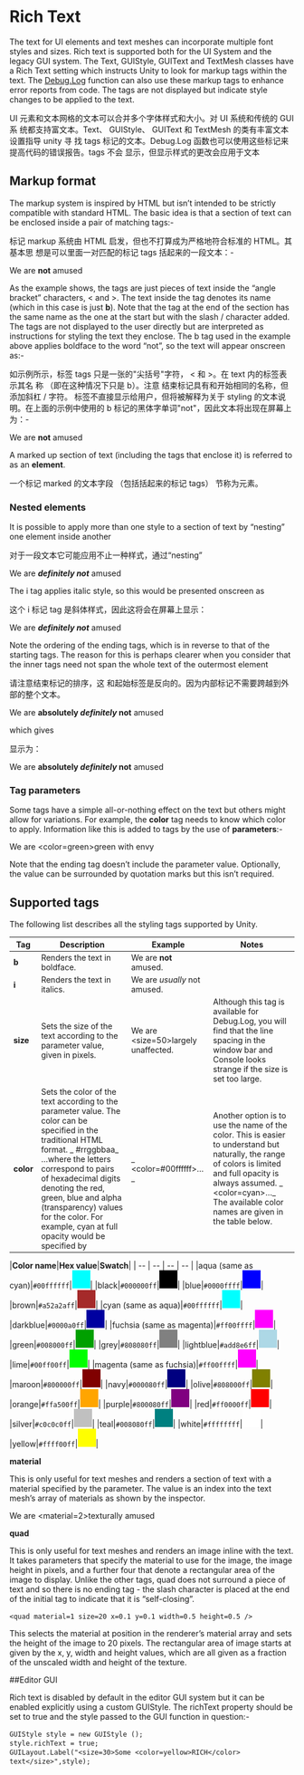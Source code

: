 # Rich Text

<!--BeginSwitchLink--><!--EndSwitchLink-->
<div class="clear"></div>

The text for UI elements and text meshes can incorporate multiple font styles and sizes. Rich text is supported both for the UI System and the legacy GUI system. The Text, GUIStyle, GUIText and TextMesh classes have a <span class="doc-keyword">Rich Text</span> setting which instructs Unity to look for markup tags within the text. The [Debug.Log](../ScriptReference/Debug.Log.html) function can also use these markup tags to enhance error reports from code. The tags are not displayed but indicate style changes to be applied to the text.

UI 元素和文本网格的文本可以合并多个字体样式和大小。对 UI 系统和传统的 GUI 系 统都支持富文本。Text、 GUIStyle、 GUIText 和 TextMesh 的类有丰富文本设置指导 unity 寻 找 tags 标记的文本。Debug.Log 函数也可以使用这些标记来提高代码的错误报告。tags 不会 显示，但显示样式的更改会应用于文本

## Markup format

The markup system is inspired by HTML but isn’t intended to be strictly compatible with standard HTML. The basic idea is that a section of text can be enclosed inside a pair of matching tags:-

标记 markup 系统由 HTML 启发，但也不打算成为严格地符合标准的 HTML。其基本思 想是可以里面一对匹配的标记 tags 括起来的一段文本：- 

   We are <b>not</b> amused

As the example shows, the tags are just pieces of text inside the “angle bracket” characters, < and >. The text inside the tag denotes its name (which in this case is just **b**). Note that the tag at the end of the section has the same name as the one at the start but with the slash / character added. The tags are not displayed to the user directly but are interpreted as instructions for styling the text they enclose. The b tag used in the example above applies boldface to the word “not”, so the text will appear onscreen as:-

如示例所示，标签 tags 只是一张的"尖括号"字符， < 和 >。在 text 内的标签表示其名 称 （即在这种情况下只是 b）。注意 结束标记具有和开始相同的名称，但 添加斜杠 / 字符。 标签不直接显示给用户，但将被解释为关于 styling 的文本说明。在上面的示例中使用的 b 标记的黑体字单词"not"，因此文本将出现在屏幕上为：- 

   We are **not** amused

A marked up section of text (including the tags that enclose it) is referred to as an **element**.

一个标记 marked 的文本字段 （包括括起来的标记 tags） 节称为元素。 

### Nested elements

It is possible to apply more than one style to a section of text by “nesting” one element inside another

对于一段文本它可能应用不止一种样式，通过“nesting”

   We are <b><i>definitely not</i></b> amused

The i tag applies italic style, so this would be presented onscreen as

这个 i 标记 tag 是斜体样式，因此这将会在屏幕上显示： 

   We are **_definitely not_** amused

Note the ordering of the ending tags, which is in reverse to that of the starting tags. The reason for this is perhaps clearer when you consider that the inner tags need not span the whole text of the outermost element

请注意结束标记的排序，这 和起始标签是反向的。因为内部标记不需要跨越到外部的整个文本。 

   We are <b>absolutely <i>definitely</i> not</b> amused

which gives

显示为：

   We are **absolutely _definitely_ not** amused

### Tag parameters

Some tags have a simple all-or-nothing effect on the text but others might allow for variations. For example, the **color** tag needs to know which color to apply. Information like this is added to tags by the use of **parameters**:-

   We are <color=green>green</color> with envy

Note that the ending tag doesn’t include the parameter value. Optionally, the value can be surrounded by quotation marks but this isn’t required.

## Supported tags

The following list describes all the styling tags supported by Unity.

| **Tag** | **Description** | **Example** | **Notes** |
| -- | -- | -- | -- |
|**b**|Renders the text in boldface.|   We are <b>not</b> amused.|
|**i**|Renders the text in italics.|   We are <i>usually</i> not amused.|
|**size**|Sets the size of the text according to the parameter value, given in pixels.|   We are <size=50>largely</size> unaffected.|Although this tag is available for Debug.Log, you will find that the line spacing in the window bar and Console looks strange if the size is set too large.|
|**color**|Sets the color of the text according to the parameter value. The color can be specified in the traditional HTML format. _   #rrggbbaa_ …where the letters correspond to pairs of hexadecimal digits denoting the red, green, blue and alpha (transparency) values for the color. For example, cyan at full opacity would be specified by|_   <color=#00ffffff>…_|Another option is to use the name of the color. This is easier to understand but naturally, the range of colors is limited and full opacity is always assumed. _   <color=cyan>…_ The available color names are given in the table below.|

|**Color name**|**Hex value**|**Swatch**|
| -- | -- | -- | -- |
|aqua (same as cyan)|`#00ffffff`|![](Main/CyanSwatch.png)|
|black|`#000000ff`|![](Main/BlackSwatch.png)|
|blue|`#0000ffff`|![](Main/BlueSwatch.png)|
|brown|`#a52a2aff`|![](Main/BrownSwatch.png)|
|cyan (same as aqua)|`#00ffffff`|![](Main/CyanSwatch.png)|
|darkblue|`#0000a0ff`|![](Main/DarkblueSwatch.png)|
|fuchsia (same as magenta)|`#ff00ffff`|![](Main/MagentaSwatch.png)|
|green|`#008000ff`|![](Main/GreenSwatch.png)|
|grey|`#808080ff`|![](Main/GreySwatch.png)|
|lightblue|`#add8e6ff`|![](Main/LightblueSwatch.png)|
|lime|`#00ff00ff`|![](Main/LimeSwatch.png)|
|magenta (same as fuchsia)|`#ff00ffff`|![](Main/MagentaSwatch.png)|
|maroon|`#800000ff`|![](Main/MaroonSwatch.png)|
|navy|`#000080ff`|![](Main/NavySwatch.png)|
|olive|`#808000ff`|![](Main/OliveSwatch.png)|
|orange|`#ffa500ff`|![](Main/OrangeSwatch.png)|
|purple|`#800080ff`|![](Main/PurpleSwatch.png)|
|red|`#ff0000ff`|![](Main/RedSwatch.png)|
|silver|`#c0c0c0ff`|![](Main/SilverSwatch.png)|
|teal|`#008080ff`|![](Main/TealSwatch.png)|
|white|`#ffffffff`|![](Main/WhiteSwatch.png)|
|yellow|`#ffff00ff`|![](Main/YellowSwatch.png)|


**material**

This is only useful for text meshes and renders a section of text with a material specified by the parameter. The value is an index into the text mesh’s array of materials as shown by the inspector.

We are <material=2>texturally</material> amused

**quad**

This is only useful for text meshes and renders an image inline with the text. It takes parameters that specify the material to use for the image, the image height in pixels, and a further four that denote a rectangular area of the image to display. Unlike the other tags, quad does not surround a piece of text and so there is no ending tag - the slash character is placed at the end of the initial tag to indicate that it is “self-closing”.

```
<quad material=1 size=20 x=0.1 y=0.1 width=0.5 height=0.5 />
```

This selects the material at position in the renderer’s material array and sets the height of the image to 20 pixels. The rectangular area of image starts at given by the x, y, width and height values, which are all given as a fraction of the unscaled width and height of the texture.

##Editor GUI

Rich text is disabled by default in the editor GUI system but it can be enabled explicitly using a custom GUIStyle. The richText property should be set to true and the style passed to the GUI function in question:-

```
GUIStyle style = new GUIStyle ();
style.richText = true;
GUILayout.Label("<size=30>Some <color=yellow>RICH</color> text</size>",style);
```